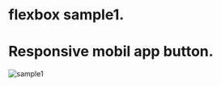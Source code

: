 # flexbox sample1.
# Responsive mobil app button.

![sample1](https://user-images.githubusercontent.com/16656350/35535203-efad4e36-0553-11e8-8b57-ccc94fc7e66c.png)

